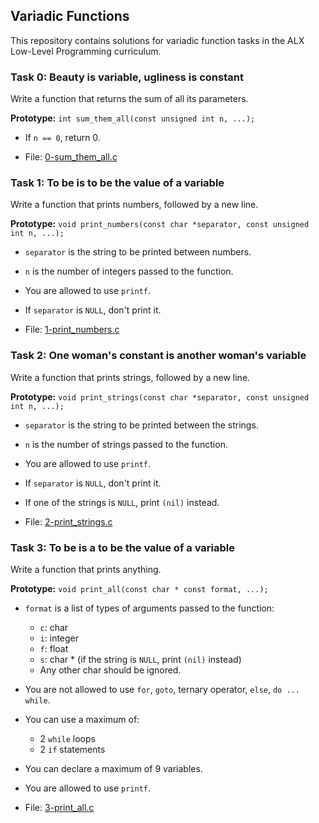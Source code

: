 ## Variadic Functions

This repository contains solutions for variadic function tasks in the ALX Low-Level Programming curriculum.

### Task 0: Beauty is variable, ugliness is constant

Write a function that returns the sum of all its parameters.

**Prototype:** `int sum_them_all(const unsigned int n, ...);`

- If `n == 0`, return 0.

- File: [0-sum_them_all.c](./0x10-variadic_functions/0-sum_them_all.c)

### Task 1: To be is to be the value of a variable

Write a function that prints numbers, followed by a new line.

**Prototype:** `void print_numbers(const char *separator, const unsigned int n, ...);`

- `separator` is the string to be printed between numbers.
- `n` is the number of integers passed to the function.
- You are allowed to use `printf`.
- If `separator` is `NULL`, don't print it.

- File: [1-print_numbers.c](./0x10-variadic_functions/1-print_numbers.c)

### Task 2: One woman's constant is another woman's variable

Write a function that prints strings, followed by a new line.

**Prototype:** `void print_strings(const char *separator, const unsigned int n, ...);`

- `separator` is the string to be printed between the strings.
- `n` is the number of strings passed to the function.
- You are allowed to use `printf`.
- If `separator` is `NULL`, don't print it.
- If one of the strings is `NULL`, print `(nil)` instead.

- File: [2-print_strings.c](./0x10-variadic_functions/2-print_strings.c)

### Task 3: To be is a to be the value of a variable

Write a function that prints anything.

**Prototype:** `void print_all(const char * const format, ...);`

- `format` is a list of types of arguments passed to the function:
  - `c`: char
  - `i`: integer
  - `f`: float
  - `s`: char * (if the string is `NULL`, print `(nil)` instead)
  - Any other char should be ignored.
- You are not allowed to use `for`, `goto`, ternary operator, `else`, `do ... while`.
- You can use a maximum of:
  - 2 `while` loops
  - 2 `if` statements
- You can declare a maximum of 9 variables.
- You are allowed to use `printf`.

- File: [3-print_all.c](./0x10-variadic_functions/3-print_all.c)
